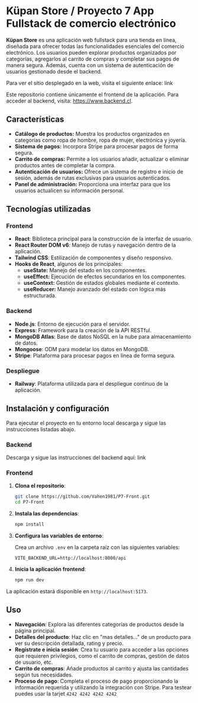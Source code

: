 # Küpan Store / Proyecto 7 App Fullstack de comercio electrónico

**Küpan Store** es una aplicación web fullstack para una tienda en línea, diseñada para ofrecer todas las funcionalidades esenciales del comercio electrónico. Los usuarios pueden explorar productos organizados por categorías, agregarlos al carrito de compras y completar sus pagos de manera segura. Además, cuenta con un sistema de autenticación de usuarios gestionado desde el backend.

Para ver el sitio desplegado en la web, visita el siguiente enlace: link

Este repositorio contiene únicamente el frontend de la aplicación. Para acceder al backend, visita: https://www.backend.cl.

## Características

- **Catálogo de productos:** Muestra los productos organizados en categorías como ropa de hombre, ropa de mujer, electrónica y joyería.
- **Sistema de pagos:** Incorpora Stripe para procesar pagos de forma segura.
- **Carrito de compras:** Permite a los usuarios añadir, actualizar o eliminar productos antes de completar la compra.
- **Autenticación de usuarios:** Ofrece un sistema de registro e inicio de sesión, además de rutas exclusivas para usuarios autenticados.
- **Panel de administración:** Proporciona una interfaz para que los usuarios actualicen su información personal.

## Tecnologías utilizadas

### Frontend

- **React**: Biblioteca principal para la construcción de la interfaz de usuario.
- **React Router DOM v6**: Manejo de rutas y navegación dentro de la aplicación.
- **Tailwind CSS**: Estilización de componentes y diseño responsivo.
- **Hooks de React**, algunos de los principales:
    - **useState:** Manejo del estado en los componentes.
    - **useEffect:** Ejecución de efectos secundarios en los componentes.
    - **useContext:** Gestión de estados globales mediante el contexto.
    - **useReducer:** Manejo avanzado del estado con lógica más estructurada.

### Backend

- **Node.js**: Entorno de ejecución para el servidor.
- **Express**: Framework para la creación de la API RESTful.
- **MongoDB Atlas**: Base de datos NoSQL en la nube para almacenamiento de datos.
- **Mongoose**: ODM para modelar los datos en MongoDB.
- **Stripe**: Plataforma para procesar pagos en línea de forma segura.

### Despliegue

- **Railway**: Plataforma utilizada para el despliegue continuo de la aplicación.

## Instalación y configuración

Para ejecutar el proyecto en tu entorno local descarga y sigue las instrucciones listadas abajo.

### Backend
Descarga y sigue las instrucciones del backend aquí: link

### Frontend

1. **Clona el repositorio**:

   ```bash
   git clone https://github.com/Vahen1981/P7-Front.git
   cd P7-Front
   ```

2. **Instala las dependencias**:

   ```bash
   npm install
   ```

3. **Configura las variables de entorno**:

   Crea un archivo `.env` en la carpeta raíz con las siguientes variables:

   ```env
   VITE_BACKEND_URL=http://localhost:8000/api
   ```

4. **Inicia la aplicación frontend**:

   ```bash
   npm run dev
   ```

La aplicación estará disponible en `http://localhost:5173`.

## Uso

- **Navegación**: Explora las diferentes categorías de productos desde la página principal.
- **Detalles del producto**: Haz clic en "mas detalles..." de un producto para ver su descripción detallada, rating y precio.
- **Regístrate e inicia sesión**: Crea tu usuario para acceder a las opciones que requieren privilegios, como el carrito de compras, gestión de datos de usuario, etc.
- **Carrito de compras**: Añade productos al carrito y ajusta las cantidades según tus necesidades.
- **Proceso de pago**: Completa el proceso de pago proporcionando la información requerida y utilizando la integración con Stripe. Para testear puedes usar la tarjet `4242 4242 4242 4242`

